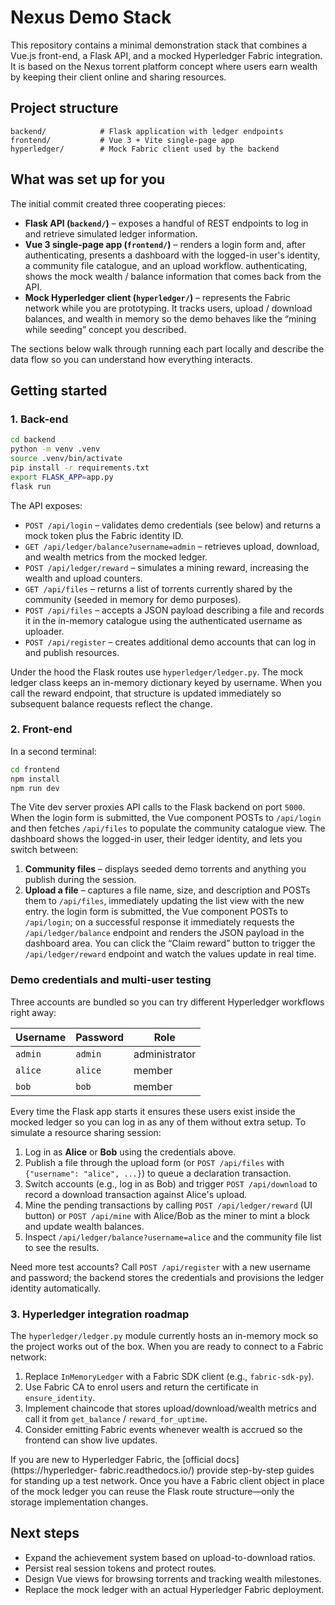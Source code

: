 # Nexus Demo Stack

This repository contains a minimal demonstration stack that combines a Vue.js
front-end, a Flask API, and a mocked Hyperledger Fabric integration. It is
based on the Nexus torrent platform concept where users earn wealth by keeping
their client online and sharing resources.

## Project structure

```
backend/            # Flask application with ledger endpoints
frontend/           # Vue 3 + Vite single-page app
hyperledger/        # Mock Fabric client used by the backend
```

## What was set up for you

The initial commit created three cooperating pieces:

- **Flask API (`backend/`)** – exposes a handful of REST endpoints to log in
  and retrieve simulated ledger information.
- **Vue 3 single-page app (`frontend/`)** – renders a login form and, after
  authenticating, presents a dashboard with the logged-in user's identity, a
  community file catalogue, and an upload workflow.
  authenticating, shows the mock wealth / balance information that comes back
  from the API.
- **Mock Hyperledger client (`hyperledger/`)** – represents the Fabric network
  while you are prototyping. It tracks users, upload / download balances, and
  wealth in memory so the demo behaves like the “mining while seeding” concept
  you described.

The sections below walk through running each part locally and describe the data
flow so you can understand how everything interacts.

## Getting started

### 1. Back-end

```bash
cd backend
python -m venv .venv
source .venv/bin/activate
pip install -r requirements.txt
export FLASK_APP=app.py
flask run
```

The API exposes:

- `POST /api/login` – validates demo credentials (see below) and returns a mock
  token plus the Fabric identity ID.
- `GET /api/ledger/balance?username=admin` – retrieves upload, download, and
  wealth metrics from the mocked ledger.
- `POST /api/ledger/reward` – simulates a mining reward, increasing the wealth
  and upload counters.
- `GET /api/files` – returns a list of torrents currently shared by the
  community (seeded in memory for demo purposes).
- `POST /api/files` – accepts a JSON payload describing a file and records it in
  the in-memory catalogue using the authenticated username as uploader.
- `POST /api/register` – creates additional demo accounts that can log in and
  publish resources.

Under the hood the Flask routes use `hyperledger/ledger.py`. The mock ledger
class keeps an in-memory dictionary keyed by username. When you call the reward
endpoint, that structure is updated immediately so subsequent balance requests
reflect the change.

### 2. Front-end

In a second terminal:

```bash
cd frontend
npm install
npm run dev
```

The Vite dev server proxies API calls to the Flask backend on port `5000`. When
the login form is submitted, the Vue component POSTs to `/api/login` and then
fetches `/api/files` to populate the community catalogue view. The dashboard
shows the logged-in user, their ledger identity, and lets you switch between:

1. **Community files** – displays seeded demo torrents and anything you publish
   during the session.
2. **Upload a file** – captures a file name, size, and description and POSTs
   them to `/api/files`, immediately updating the list view with the new entry.
the login form is submitted, the Vue component POSTs to `/api/login`; on a
successful response it immediately requests the `/api/ledger/balance` endpoint
and renders the JSON payload in the dashboard area. You can click the “Claim
reward” button to trigger the `/api/ledger/reward` endpoint and watch the values
update in real time.

### Demo credentials and multi-user testing

Three accounts are bundled so you can try different Hyperledger workflows right
away:

| Username | Password | Role          |
|----------|----------|---------------|
| `admin`  | `admin`  | administrator |
| `alice`  | `alice`  | member        |
| `bob`    | `bob`    | member        |

Every time the Flask app starts it ensures these users exist inside the mocked
ledger so you can log in as any of them without extra setup. To simulate a
resource sharing session:

1. Log in as **Alice** or **Bob** using the credentials above.
2. Publish a file through the upload form (or `POST /api/files` with
   `{"username": "alice", ...}`) to queue a declaration transaction.
3. Switch accounts (e.g., log in as Bob) and trigger `POST /api/download` to
   record a download transaction against Alice's upload.
4. Mine the pending transactions by calling `POST /api/ledger/reward` (UI
   button) or `POST /api/mine` with Alice/Bob as the miner to mint a block and
   update wealth balances.
5. Inspect `/api/ledger/balance?username=alice` and the community file list to
   see the results.

Need more test accounts? Call `POST /api/register` with a new username and
password; the backend stores the credentials and provisions the ledger identity
automatically.

### 3. Hyperledger integration roadmap

The `hyperledger/ledger.py` module currently hosts an in-memory mock so the
project works out of the box. When you are ready to connect to a Fabric
network:

1. Replace `InMemoryLedger` with a Fabric SDK client (e.g.,
   `fabric-sdk-py`).
2. Use Fabric CA to enrol users and return the certificate in
   `ensure_identity`.
3. Implement chaincode that stores upload/download/wealth metrics and call it
   from `get_balance` / `reward_for_uptime`.
4. Consider emitting Fabric events whenever wealth is accrued so the frontend
   can show live updates.

If you are new to Hyperledger Fabric, the [official docs](https://hyperledger-
fabric.readthedocs.io/) provide step-by-step guides for standing up a test
network. Once you have a Fabric client object in place of the mock ledger you
can reuse the Flask route structure—only the storage implementation changes.

## Next steps

- Expand the achievement system based on upload-to-download ratios.
- Persist real session tokens and protect routes.
- Design Vue views for browsing torrents and tracking wealth milestones.
- Replace the mock ledger with an actual Hyperledger Fabric deployment.

